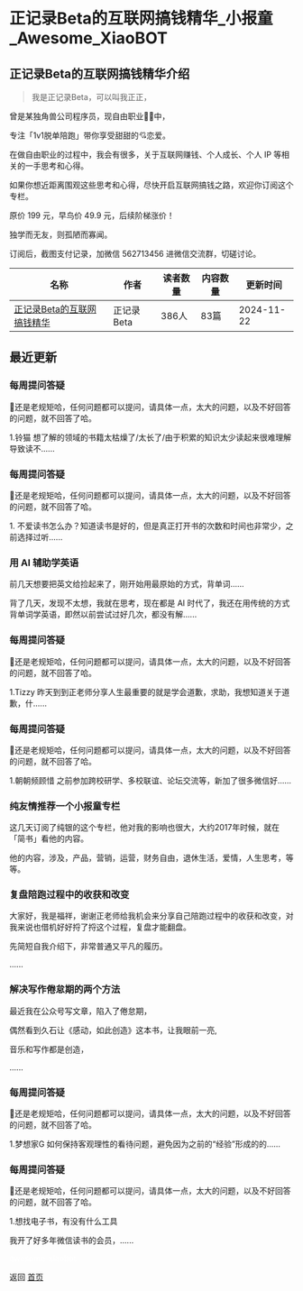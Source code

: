 # 正记录Beta的互联网搞钱精华_小报童_Awesome_XiaoBOT

## 正记录Beta的互联网搞钱精华介绍
> 我是正记录Beta，可以叫我正正，    
    
曾是某独角兽公司程序员，现自由职业🏄‍♀️中，    
    
专注「1v1脱单陪跑」带你享受甜甜的💘恋爱。    
    
在做自由职业的过程中，我会有很多，关于互联网赚钱、个人成长、个人 IP 等相关的一手思考和心得。    
    
如果你想近距离围观这些思考和心得，尽快开启互联网搞钱之路，欢迎你订阅这个专栏。    
    
原价 199 元，早鸟价 49.9 元，后续阶梯涨价！    
    
独学而无友，则孤陋而寡闻。    
    
订阅后，截图支付记录，加微信 562713456 进微信交流群，切磋讨论。  
  


|名称|作者|读者数量|内容数量|更新时间|
|---|---|---|---|---|
|[正记录Beta的互联网搞钱精华](https://xiaobot.net/p/gaoqian365?refer=0b133df9-27dc-423b-8101-639049001c13)|正记录Beta|386人|83篇|2024-11-22|

## 最近更新
### 每周提问答疑

🌸还是老规矩哈，任何问题都可以提问，请具体一点，太大的问题，以及不好回答的问题，就不回答了哈。

1.铃猫 想了解的领域的书籍太枯燥了/太长了/由于积累的知识太少读起来很难理解导致读不......

### 每周提问答疑

🌸还是老规矩哈，任何问题都可以提问，请具体一点，太大的问题，以及不好回答的问题，就不回答了哈。

1\. 不爱读书怎么办？知道读书是好的，但是真正打开书的次数和时间也非常少，之前选择过听......

### 用 AI 辅助学英语

前几天想要把英文给捡起来了，刚开始用最原始的方式，背单词……

背了几天，发现不太想，我就在思考，现在都是 AI 时代了，我还在用传统的方式背单词学英语，即然以前尝试过好几次，都没有解......

### 每周提问答疑

🌸还是老规矩哈，任何问题都可以提问，请具体一点，太大的问题，以及不好回答的问题，就不回答了哈。

1.Tizzy 昨天到到正老师分享人生最重要的就是学会道歉，求助，我想知道关于道歉，什......

### 每周提问答疑

🌸还是老规矩哈，任何问题都可以提问，请具体一点，太大的问题，以及不好回答的问题，就不回答了哈。

1.朝朝频顾惜 之前参加跨校研学、多校联谊、论坛交流等，新加了很多微信好......

### 纯友情推荐一个小报童专栏

这几天订阅了纯银的这个专栏，他对我的影响也很大，大约2017年时候，就在「简书」看他的内容。

他的内容，涉及，产品，营销，运营，财务自由，退休生活，爱情，人生思考，等等。

### 复盘陪跑过程中的收获和改变

大家好，我是福祥，谢谢正老师给我机会来分享自己陪跑过程中的收获和改变，对我来说也借机好好捋了捋这个过程，复盘才能翻盘。

先简短自我介绍下，非常普通又平凡的履历。

......

### 解决写作倦怠期的两个方法

最近我在公众号写文章，陷入了倦怠期，

偶然看到久石让《感动，如此创造》这本书，让我眼前一亮,

音乐和写作都是创造，

......

### 每周提问答疑

🌸还是老规矩哈，任何问题都可以提问，请具体一点，太大的问题，以及不好回答的问题，就不回答了哈。

1.梦想家G 如何保持客观理性的看待问题，避免因为之前的“经验”形成的的......

### 每周提问答疑

🌸还是老规矩哈，任何问题都可以提问，请具体一点，太大的问题，以及不好回答的问题，就不回答了哈。

1.想找电子书，有没有什么工具

我开了好多年微信读书的会员，......


<a href="https://github.com/Reno9527/awesome-xiaobot" style="color: white; text-decoration: none;">awesome-xiaobot</a>

返回 [首页](../README.md)
